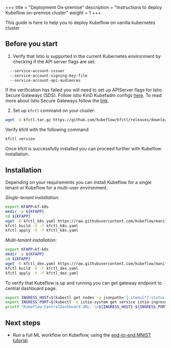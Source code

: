 +++
title = "Deployment On-premise"
description = "Instructions to deploy Kubeflow on-premise cluster"
weight = 1
+++

This guide is here to help you to deploy Kubeflow on vanilla kubernetes cluster

## Before you start

1. Verify that Istio is supported in the current Kubernetes environment by checking if the API server flags are set:

```bash
  --service-account-issuer
  --service-account-signing-key-file
  --service-account-api-audiences
```

If the verification has failed you will need to set up APIServer flags for Istio Secure Gateways (SDS). Follow istio KinD Kubefadm configs [here](https://github.com/istio/istio/blob/master/prow/config/trustworthy-jwt-13-14.yaml). To read more about Istio Secure Gateways follow the [link](https://istio.io/blog/2019/trustworthy-jwt-sds/).

2. Set up `kfctl` command on your cluster:

```bash
wget -O kfctl.tar.gz https://github.com/kubeflow/kfctl/releases/download/v1.0-rc.3/kfctl_v1.0-rc.2-13-g521fcfe_linux.tar.gz tar -zvf kfctl.tar.gz rm kfctl.tar.gz chmod +x ./kfctl export PATH=$(pwd)/kfctl:${PATH}
```

Verify kfctl with the following command

```bash
kfctl version
```

Once kfctl is successfully installed you can proceed further with Kubeflow installation.

<a id="deploy-kubeflow"></a>

## Installation

Depending on your requirements you can install Kubeflow for a single tenant or Kubeflow for a multi-user environment.

*Single-tenant installation:*

```bash
export KFAPP=kf-k8s
mkdir -p ${KFAPP}
cd ${KFAPP}
wget -O kfctl_k8s.yaml https://raw.githubusercontent.com/kubeflow/manifests/v1.0-branch/kfdef/kfctl_k8s_istio.yaml
kfctl build -V -f kfctl_k8s.yaml
kfctl apply -V -f kfctl_k8s.yaml
```

*Multi-tenant installation:*

```bash
export KFAPP=kf-k8s
mkdir -p ${KFAPP}
cd ${KFAPP}
wget -O kfctl_dex.yaml https://raw.githubusercontent.com/kubeflow/manifests/v1.0-branch/kfdef/kfctl_istio_dex.yaml
kfctl build -V -f kfctl_dex.yaml
kfctl apply -V -f kfctl_dex.yaml
```

To verify that Kubeflow is up and running you can get gateway endpoint to central dashboard page.

```bash
export INGRESS_HOST=$(kubectl get nodes -o jsonpath='{.items[*].status.addresses[?(@.type=="ExternalIP")].address}')
export INGRESS_PORT=$(kubectl -n istio-system get service istio-ingressgateway -o jsonpath='{.spec.ports[?(@.name=="http2")].nodePort}')
printf "Kubeflow CentralDashboard URL: \n${INGRESS_HOST}:${INGRESS_PORT}\n"
```

## Next steps

- Run a full ML workflow on Kubeflow, using the
  [end-to-end MNIST tutorial](https://github.com/kubeflow/examples/blob/master/mnist/mnist_vanilla_k8s.ipynb).
